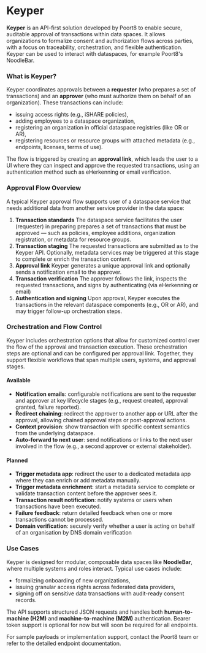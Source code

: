 
# Keyper

**Keyper** is an API-first solution developed by Poort8 to enable secure, auditable approval of transactions within data spaces. It allows organizations to formalize consent and authorization flows across parties, with a focus on traceability, orchestration, and flexible authentication. Keyper can be used to interact with dataspaces, for example Poort8's NoodleBar.

### What is Keyper?

Keyper coordinates approvals between a **requester** (who prepares a set of transactions) and an **approver** (who must authorize them on behalf of an organization). These transactions can include:

- issuing access rights (e.g., iSHARE policies),
- adding employees to a dataspace organization,
- registering an organization in official dataspace registries (like OR or AR),
- registering resources or resource groups with attached metadata (e.g., endpoints, licenses, terms of use).

The flow is triggered by creating an **approval link**, which leads the user to a UI where they can inspect and approve the requested transactions, using an authentication method such as eHerkenning or email verification.

### Approval Flow Overview

A typical Keyper approval flow supports user of a dataspace service that needs additional data from another service provider in the data space:

1. **Transaction standards** The dataspace service facilitates the user (requester) in preparing prepares a set of transactions that must be approved — such as policies, employee additions, organization registration, or metadata for resource groups.
2. **Transaction staging** The requested transactions are submitted as to the Keyper API. Optionally, metadata services may be triggered at this stage to complete or enrich the transaction content.
3. **Approval link** Keyper generates a unique approval link and optionally sends a notification email to the approver.
4. **Transaction verification** The approver follows the link, inspects the requested transactions, and signs by authenticating (via eHerkenning or email)
5. **Authentication and signing** Upon approval, Keyper executes the transactions in the relevant dataspace components (e.g., OR or AR), and may trigger follow-up orchestration steps.

### Orchestration and Flow Control

Keyper includes orchestration options that allow for customized control over the flow of the approval and transaction execution. These orchestration steps are optional and can be configured per approval link. Together, they support flexible workflows that span multiple users, systems, and approval stages.

#### Available

- **Notification emails**: configurable notifications are sent to the requester and approver at key lifecycle stages (e.g., request created, approval granted, failure reported).
- **Redirect chaining**: redirect the approver to another app or URL after the approval, allowing chained approval steps or post-approval actions.
- **Context provision**: show transaction with specific context semantics from the underlying dataspace.
- **Auto-forward to next user**: send notifications or links to the next user involved in the flow (e.g., a second approver or external stakeholder).

#### Planned

- **Trigger metadata app**: redirect the user to a dedicated metadata app where they can enrich or add metadata manually.
- **Trigger metadata enrichment**: start a metadata service to complete or validate transaction content before the approver sees it.
- **Transaction result notification**: notify systems or users when transactions have been executed.
- **Failure feedback**: return detailed feedback when one or more transactions cannot be processed.
- **Domain verification**: securely verify whether a user is acting on behalf of an organisation by DNS domain verification

### Use Cases

Keyper is designed for modular, composable data spaces like **NoodleBar**, where multiple systems and roles interact. Typical use cases include:

- formalizing onboarding of new organizations,
- issuing granular access rights across federated data providers,
- signing off on sensitive data transactions with audit-ready consent records.

The API supports structured JSON requests and handles both **human-to-machine (H2M)** and **machine-to-machine (M2M)** authentication. Bearer token support is optional for now but will soon be required for all endpoints.

For sample payloads or implementation support, contact the Poort8 team or refer to the detailed endpoint documentation.
